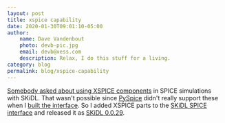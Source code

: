 ```yaml
---
layout: post
title: xspice capability
date: 2020-01-30T09:01:10-05:00
author:
    name: Dave Vandenbout
    photo: devb-pic.jpg
    email: devb@xess.com
    description: Relax, I do this stuff for a living.
category: blog
permalink: blog/xspice-capability
---
```


[Somebody asked about using XSPICE components](https://github.com/devbisme/skidl/issues/76) in SPICE simulations with SKiDL.
That wasn't possible since [PySpice](https://pyspice.fabrice-salvaire.fr/) didn't really support these when I [built the interface](https://devbisme.github.io/skidl/docs/_site/blog/spice-simulation).
So I added XSPICE parts to the [SKiDL SPICE interface](https://github.com/devbisme/skidl/blob/master/examples/spice-sim-intro/spice-sim-intro.ipynb) and released it as [SKiDL 0.0.29](https://pypi.org/project/skidl/).
